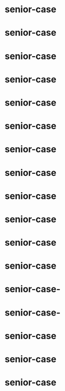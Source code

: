 # senior-case
# senior-case
# senior-case
# senior-case
# senior-case
# senior-case
# senior-case
# senior-case
# senior-case
# senior-case
# senior-case
# senior-case
# senior-case-
# senior-case-
# senior-case
# senior-case
# senior-case
